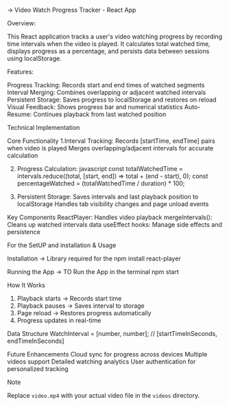 -> Video Watch Progress Tracker - React App

Overview:

This React application tracks a user's video watching progress by recording time intervals when the video is played. It calculates total watched time, displays progress as a percentage, and persists data between sessions using localStorage.

Features:

Progress Tracking: Records start and end times of watched segments
Interval Merging: Combines overlapping or adjacent watched intervals
Persistent Storage: Saves progress to localStorage and restores on reload
Visual Feedback: Shows progress bar and numerical statistics
Auto-Resume: Continues playback from last watched position

 Technical Implementation

Core Functionality
1.Interval Tracking:
   Records [startTime, endTime] pairs when video is played
   Merges overlapping/adjacent intervals for accurate calculation

2. Progress Calculation:
   javascript
   const totalWatchedTime = intervals.reduce((total, [start, end]) => total + (end - start), 0);
   const percentageWatched = (totalWatchedTime / duration) * 100;

3. Persistent Storage:
   Saves intervals and last playback position to localStorage
   Handles tab visibility changes and page unload events

Key Components
ReactPlayer: Handles video playback
mergeIntervals(): Cleans up watched intervals data
useEffect hooks: Manage side effects and persistence

For the SetUP and installation & Usage

Installation
-> Library required for the 
npm install react-player 

Running the App
-> TO Run the App in the terminal
npm start

How It Works
1. Playback starts -> Records start time
2. Playback pauses -> Saves interval to storage
3. Page reload -> Restores progress automatically
4. Progress updates in real-time

Data Structure
WatchInterval = [number, number]; // [startTimeInSeconds, endTimeInSeconds]


Future Enhancements
Cloud sync for progress across devices
Multiple videos support
Detailed watching analytics
User authentication for personalized tracking

Note 

Replace `video.mp4` with your actual video file in the `videos` directory.